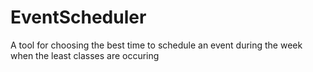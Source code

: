 # EventScheduler
A tool for choosing the best time to schedule an event during the week when the least classes are occuring
